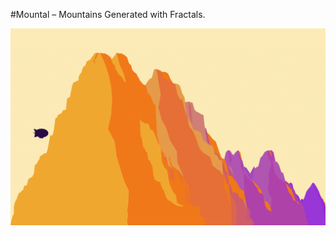 #Mountal – Mountains Generated with Fractals.

![Preview](https://raw.githubusercontent.com/BlimpBureau/Mountal/master/src/img/mountal-preview.png)
